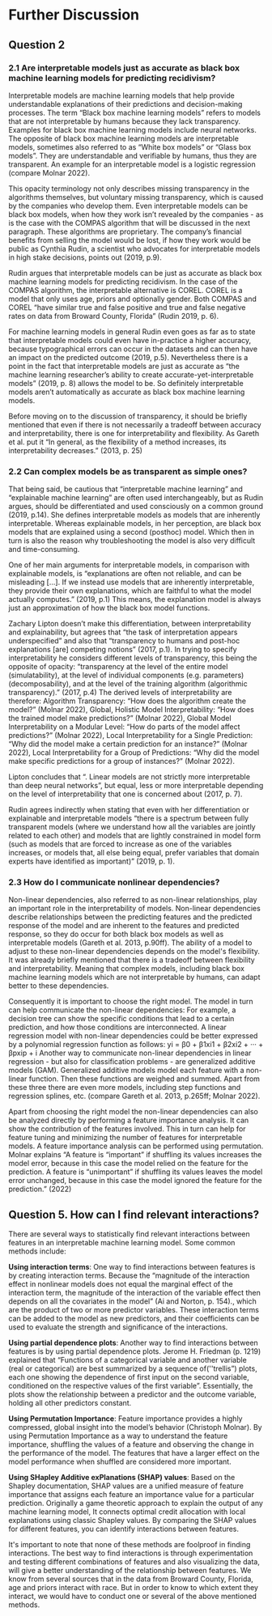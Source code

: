 # Further Discussion
## Question 2
### 2.1 Are interpretable models just as accurate as black box machine learning models for predicting recidivism?
Interpretable models are machine learning models that help provide understandable explanations of their predictions and decision-making processes. The term “Black box machine learning models” refers to models that are not interpretable by humans because they lack transparency. Examples for black box machine learning models include neural networks. The opposite of black box machine learning models are interpretable models, sometimes also referred to as “White box models” or “Glass box models”. They are understandable and verifiable by humans, thus they are transparent. An example for an interpretable model is a logistic regression (compare Molnar 2022). 

This opacity terminology not only describes missing transparency in the algorithms themselves, but voluntary missing transparency, which is caused by the companies who develop them. Even interpretable models can be black box models, when how they work isn’t revealed by the companies - as is the case with the COMPAS algorithm that will be discussed in the next paragraph.  These algorithms are proprietary. The company’s financial benefits from selling the model would be lost, if how they work would be public as Cynthia Rudin, a scientist who advocates for interpretable models in high stake decisions, points out (2019, p.9).


Rudin argues that interpretable models can be just as accurate as black box machine learning models for predicting recidivism. In the case of the COMPAS algorithm, the interpretable alternative is COREL. COREL is a model that only uses age, priors and optionally gender. Both COMPAS and COREL “have similar true and false positive and true and false negative rates on data from Broward County, Florida” (Rudin 2019, p. 6). 

For machine learning models in general Rudin even goes as far as to state that interpretable models could even have in-practice a higher accuracy, because typographical errors can occur in the datasets and can then have an impact on the predicted outcome (2019, p.5).  Nevertheless there is a point in the fact that interpretable models are just as accurate as “the machine learning researcher’s ability to create accurate-yet-interpretable models” (2019, p. 8) allows the model to be. So definitely interpretable models aren’t automatically as accurate as black box machine learning models.

Before moving on to the discussion of transparency, it should be briefly mentioned that even if there is not necessarily a tradeoff between accuracy and interpretability, there is one for interpretability and flexibility. As Gareth et al. put it “In general, as the flexibility of a method increases, its interpretability decreases.” (2013, p. 25)

### 2.2 Can complex models be as transparent as simple ones?
That being said, be cautious that “interpretable machine learning” and “explainable machine learning” are often used interchangeably, but as Rudin argues, should be differentiated and used consciously on a common ground (2019, p.14). She defines interpretable models as models that are inherently interpretable. Whereas explainable models, in her perception, are black box models that are explained using a second (posthoc) model. Which then in turn is also the reason why troubleshooting the model is also very difficult and time-consuming. 

One of her main arguments for interpretable models, in comparison with explainable models, is “explanations are often not reliable, and can be misleading [...]. If we instead use models that are inherently interpretable, they provide their own explanations, which are faithful to what the model actually computes.” (2019, p.1) This means, the explanation model is always just an approximation of how the black box model functions. 

Zachary Lipton doesn’t make this differentiation, between interpretability and explainability, but agrees that “the task of interpretation appears underspecified” and also that “transparency to humans and post-hoc explanations [are] competing notions” (2017, p.1).
In trying to specify interpretability he considers different levels of transparency, this being the opposite of opacity:
“transparency at the level of the entire model (simulatability), 
at the level of individual components (e.g. parameters) (decomposability), 
and at the level of the training algorithm (algorithmic transparency).” (2017, p.4)
The derived levels of interpretability are therefore: 
Algorithm Transparency: “How does the algorithm create the model?” (Molnar 2022),
Global, Holistic Model Interpretability: “How does the trained model make predictions?” (Molnar 2022),
Global Model Interpretability on a Modular Level: “How do parts of the model affect predictions?” (Molnar 2022),
Local Interpretability for a Single Prediction: “Why did the model make a certain prediction for an instance?” (Molnar 2022),
Local Interpretability for a Group of Predictions: “Why did the model make specific predictions for a group of instances?” (Molnar 2022).

Lipton concludes that “. Linear models are not strictly more interpretable than deep neural networks”, but equal, less or more interpretable depending on the level of interpretability that one is concerned about (2017, p. 7).

Rudin agrees indirectly when stating that even with her differentiation or explainable and interpretable models “there is a spectrum between fully transparent models (where we understand how all the variables are jointly related to each other) and models that are lightly constrained in model form (such as models that are forced to increase as one of the variables increases, or models that, all else being equal, prefer variables that domain experts have identified as important)” (2019, p. 1). 

### 2.3 How do I communicate nonlinear dependencies?

Non-linear dependencies, also referred to as non-linear relationships, play an important role in the interpretability of models. Non-linear dependencies describe relationships between the predicting features and the predicted response of the model and are inherent to the features and predicted response, so they do occur for both black box models as well as interpretable models (Gareth et al. 2013, p.90ff). 
The ability of a model to adjust to these non-linear dependencies depends on the model's flexibility. It was already briefly mentioned that there is a tradeoff between flexibility and interpretability. Meaning that complex models, including black box machine learning models which are not interpretable by humans, can adapt better to these dependencies.

Consequently it is important to choose the right model. The model in turn can help communicate the non-linear dependencies:
For example, a decision tree can show the specific conditions that lead to a certain prediction, and how those conditions are interconnected. A linear regression model with non-linear dependencies could be better expressed by a polynomial regression function as follows: 
yi = β0 + β1xi1 + β2xi2 + ··· + βpxip + i
Another way to communicate non-linear dependencies in linear regression - but also for classification problems - are generalized additive models (GAM). Generalized additive models model each feature with a non-linear function. Then these functions are weighed and summed. Apart from these three there are even more models, including step functions and regression splines, etc. (compare Gareth et al. 2013, p.265ff; Molnar 2022).

Apart from choosing the right model the non-linear dependencies can also be analyzed directly by performing a feature importance analysis. It can show the contribution of the features involved. This in turn can help for feature tuning and minimizing the number of features for interpretable models. A feature importance analysis can be performed using permutation. Molnar explains “A feature is “important” if shuffling its values increases the model error, because in this case the model relied on the feature for the prediction. A feature is “unimportant” if shuffling its values leaves the model error unchanged, because in this case the model ignored the feature for the prediction.” (2022)

## Question 5. How can I find relevant interactions?
There are several ways to statistically find relevant interactions between features in an interpretable machine learning model. Some common methods include:

**Using interaction terms**: One way to find interactions between features is by creating interaction terms. Because the “magnitude of the interaction effect in nonlinear models does not equal the marginal effect of the interaction term, the magnitude of the interaction of the variable effect then depends on all the covariates in the model” (Ai and Norton, p. 154)., which are the product of two or more predictor variables. These interaction terms can be added to the model as new predictors, and their coefficients can be used to evaluate the strength and significance of the interactions.

**Using partial dependence plots**: Another way to find interactions between features is by using partial dependence plots. Jerome H. Friedman (p. 1219) explained that “Functions of a categorical variable and another variable (real or categorical) are best summarized by a sequence of(''trellis”) plots, each one showing the dependence of first input on the second variable, conditioned on the respective values of the first variable”. Essentially, the plots show the relationship between a predictor and the outcome variable, holding all other predictors constant.

**Using Permutation Importance**: Feature importance provides a highly compressed, global insight into the model’s behavior (Christoph Molnar). By using Permutation Importance as a way to understand the feature importance, shuffling the values of a feature and observing the change in the performance of the model. The features that have a larger effect on the model performance when shuffled are considered more important. 

**Using SHapley Additive exPlanations (SHAP) values**: Based on the Shapley documentation, SHAP values are a unified measure of feature importance that assigns each feature an importance value for a particular prediction. Originally a game theoretic approach to explain the output of any machine learning model, It connects optimal credit allocation with local explanations using classic Shapley values. By comparing the SHAP values for different features, you can identify interactions between features.

It's important to note that none of these methods are foolproof in finding interactions. The best way to find interactions is through experimentation and testing different combinations of features and also visualizing the data, will give a better understanding of the relationship between features. 
We know from several sources that in the data from Broward County, Florida, age and priors interact with race. But in order to know to which extent they interact, we would have to conduct one or several of the above mentioned methods.

